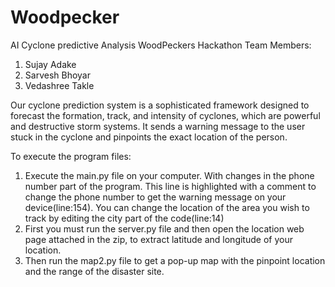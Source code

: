 # Woodpecker
AI Cyclone predictive Analysis
WoodPeckers Hackathon
Team Members: 
1)	Sujay Adake 
2)	Sarvesh Bhoyar 
3)	Vedashree Takle

Our cyclone prediction system is a sophisticated framework designed to forecast the formation, track, and intensity of cyclones, which are powerful and destructive storm systems. It sends a warning message to the user stuck in the cyclone and pinpoints the exact location of the person. 

To execute the program files:
1.	Execute the main.py file on your computer. With changes in the phone number part of the program. This line is highlighted with a comment to change the phone number to get the warning message on your device(line:154). You can change the location of the area you wish to track by editing the city part of the code(line:14) 
2.	First you must run the server.py file and then open the location web page attached in the zip, to extract latitude and longitude of your location. 
3.	Then run the map2.py file to get a pop-up map with the pinpoint location and the range of the disaster site. 
